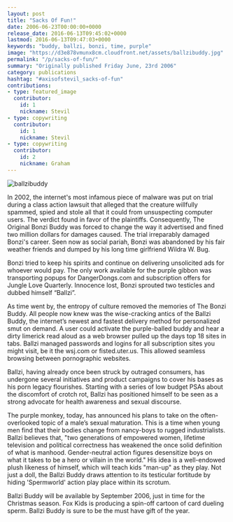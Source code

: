 ```yaml
---
layout: post
title: "Sacks Of Fun!"
date: 2006-06-23T00:00:00+0000
release_date: 2016-06-13T09:45:02+0000
lastmod: 2016-06-13T09:47:03+0000
keywords: "buddy, ballzi, bonzi, time, purple"
image: "https://d3e878vmunx8cm.cloudfront.net/assets/ballzibuddy.jpg"
permalink: "/p/sacks-of-fun/"
summary: "Originally published Friday June, 23rd 2006"
category: publications
hashtag: "#axisofstevil_sacks-of-fun"
contributions:
- type: featured_image
  contributor:
    id: 1
    nickname: Stevil
- type: copywriting
  contributor:
    id: 1
    nickname: Stevil
- type: copywriting
  contributor:
    id: 2
    nickname: Graham
---
```


[Id_1]: https://d3e878vmunx8cm.cloudfront.net/assets/ballzibuddy.jpg "ballzibuddy"
![ballzibuddy][Id_1]

In 2002, the internet's most infamous piece of malware was put on trial during a class action lawsuit that alleged that the creature willfully spammed, spied and stole all that it could from unsuspecting computer users. The verdict found in favor of the plaintiffs. Consequently, The Original Bonzi Buddy was forced to change the way it advertised and fined two million dollars for damages caused. The trial irreparably damaged Bonzi's career. Seen now as social pariah, Bonzi was abandoned by his fair weather friends and dumped by his long time girlfriend Wildra W. Bug. 
            
Bonzi tried to keep his spirits and continue on delivering unsolicited ads for whoever would pay.  The only work available for the purple gibbon was transporting popups for DangerDongs.com and subscription offers for Jungle Love Quarterly. Innocence lost, Bonzi sprouted two testicles and dubbed himself “Ballzi”.

As time went by, the entropy of culture removed the memories of The Bonzi Buddy.  All people now knew was the wise-cracking antics of the Ballzi Buddy, the internet’s newest and fastest delivery method for personalized smut on demand.  A user could activate the purple-balled buddy and hear a dirty limerick read aloud as a web browser pulled up the days top 18 sites in tabs. Ballzi managed passwords and logins for all subscription sites you might visit, be it the wsj.com or fisted.uter.us. This allowed seamless browsing between pornographic websites.

Ballzi, having already once been struck by outraged consumers, has undergone several initiatives and product campaigns to cover his bases as his porn legacy flourishes. Starting with a series of low budget PSAs about the discomfort of crotch rot, Ballzi has positioned himself to be seen as a strong advocate for health awareness and sexual discourse.

The purple monkey, today, has announced his plans to take on the often-overlooked topic of a male’s sexual maturation. This is a time when young men find that their bodies change from nancy-boys to rugged industrialists. Ballzi believes that, "two generations of empowered women, lifetime television and political correctness has weakened the once solid definition of what is manhood. Gender-neutral action figures desensitize boys on what it takes to be a hero or villain in the world." His idea is a well-endowed plush likeness of himself, which will teach kids "man-up" as they play. Not just a doll, the Ballzi Buddy draws attention to its testicular fortitude by hiding 'Spermworld' action play place within its scrotum.

Ballzi Buddy will be available by September 2006, just in time for the Christmas season. Fox Kids is producing a spin-off cartoon of card dueling sperm. Ballzi Buddy is sure to be the must have gift of the year.
